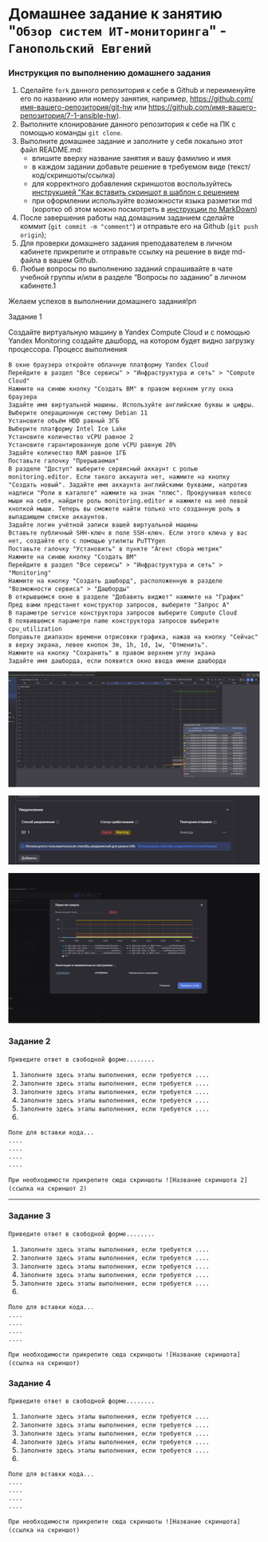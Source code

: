 # Домашнее задание к занятию "`Обзор систем ИТ-мониторинга`" - `Ганопольский Евгений`


### Инструкция по выполнению домашнего задания

   1. Сделайте `fork` данного репозитория к себе в Github и переименуйте его по названию или номеру занятия, например, https://github.com/имя-вашего-репозитория/git-hw или  https://github.com/имя-вашего-репозитория/7-1-ansible-hw).
   2. Выполните клонирование данного репозитория к себе на ПК с помощью команды `git clone`.
   3. Выполните домашнее задание и заполните у себя локально этот файл README.md:
      - впишите вверху название занятия и вашу фамилию и имя
      - в каждом задании добавьте решение в требуемом виде (текст/код/скриншоты/ссылка)
      - для корректного добавления скриншотов воспользуйтесь [инструкцией "Как вставить скриншот в шаблон с решением](https://github.com/netology-code/sys-pattern-homework/blob/main/screen-instruction.md)
      - при оформлении используйте возможности языка разметки md (коротко об этом можно посмотреть в [инструкции  по MarkDown](https://github.com/netology-code/sys-pattern-homework/blob/main/md-instruction.md))
   4. После завершения работы над домашним заданием сделайте коммит (`git commit -m "comment"`) и отправьте его на Github (`git push origin`);
   5. Для проверки домашнего задания преподавателем в личном кабинете прикрепите и отправьте ссылку на решение в виде md-файла в вашем Github.
   6. Любые вопросы по выполнению заданий спрашивайте в чате учебной группы и/или в разделе “Вопросы по заданию” в личном кабинете.1
   
Желаем успехов в выполнении домашнего задания!рп
   

Задание 1

Создайте виртуальную машину в Yandex Compute Cloud и с помощью Yandex Monitoring создайте дашборд, на котором будет видно загрузку процессора.
Процесс выполнения

    В окне браузера откройте облачную платформу Yandex Cloud
    Перейдите в раздел "Все сервисы" > "Инфраструктура и сеть" > "Compute Cloud"
    Нажмите на синюю кнопку "Создать ВМ" в правом верхнем углу окна браузера
    Задайте имя виртуальной машины. Используйте английские буквы и цифры.
    Выберите операционную систему Debian 11
    Установите объём HDD равный 3ГБ
    Выберите платформу Intel Ice Lake
    Установите количество vCPU равное 2
    Установите гарантированную долю vCPU равную 20%
    Задайте количество RAM равное 1ГБ
    Поставьте галочку "Прерываемая"
    В разделе "Доступ" выберите сервисный аккаунт с ролью monitoring.editor. Если такого аккаунта нет, нажмите на кнопку "Создать новый". Задайте имя аккаунта английскими буквами, напротив надписи "Роли в каталоге" нажмите на знак "плюс". Прокручивая колесо мыши на себя, найдите роль monitoring.editor и нажмите на неё левой кнопкой мыши. Теперь вы сможете найти только что созданную роль в выпадающем списке аккаунтов.
    Задайте логин учётной записи вашей виртуальной машины
    Вставьте публичный SHH-ключ в поле SSH-ключ. Если этого ключа у вас нет, создайте его с помощью утилиты PuTTYgen
    Поставьте галочку "Установить" в пункте "Агент сбора метрик"
    Нажмите на синюю кнопку "Создать ВМ"
    Перейдите в раздел "Все сервисы" > "Инфраструктура и сеть" > "Monitoring"
    Нажмите на кнопку "Создать дашборд", расположенную в разделе "Возможности сервиса" > "Дашборды"
    В открывшемся окне в разделе "Добавить виджет" нажмите на "График"
    Пред вами предстанет конструктор запросов, выберите "Запрос А"
    В параметре service конструктора запросов выберите Compute Cloud
    В появившемся параметре name конструктора запросов выберите cpu_utilization
    Поправьте диапазон времени отрисовки графика, нажав на кнопку "Сейчас" в верху экрана, левее кнопок 3m, 1h, 1d, 1w, "Отменить".
    Нажмите на кнопку "Сохранить" в правом верхнем углу экрана
    Задайте имя дашборда, если появится окно ввода имени дашборда



![Скрин 1](https://github.com/Tolstevich/ganopolskiy_netology/blob/master/hw-01(monitoring)/img/1.jpg)

![Скрин 2](https://github.com/Tolstevich/ganopolskiy_netology/blob/master/hw-01(monitoring)/img/2.jpg)

![Скрин 3](https://github.com/Tolstevich/ganopolskiy_netology/blob/master/hw-01(monitoring)/img/3.jpg)




### Задание 2

`Приведите ответ в свободной форме........`

1. `Заполните здесь этапы выполнения, если требуется ....`
2. `Заполните здесь этапы выполнения, если требуется ....`
3. `Заполните здесь этапы выполнения, если требуется ....`
4. `Заполните здесь этапы выполнения, если требуется ....`
5. `Заполните здесь этапы выполнения, если требуется ....`
6. 

```
Поле для вставки кода...
....
....
....
....
```

`При необходимости прикрепитe сюда скриншоты
![Название скриншота 2](ссылка на скриншот 2)`


---

### Задание 3

`Приведите ответ в свободной форме........`

1. `Заполните здесь этапы выполнения, если требуется ....`
2. `Заполните здесь этапы выполнения, если требуется ....`
3. `Заполните здесь этапы выполнения, если требуется ....`
4. `Заполните здесь этапы выполнения, если требуется ....`
5. `Заполните здесь этапы выполнения, если требуется ....`
6. 

```
Поле для вставки кода...
....
....
....
....
```

`При необходимости прикрепитe сюда скриншоты
![Название скриншота](ссылка на скриншот)`

### Задание 4

`Приведите ответ в свободной форме........`

1. `Заполните здесь этапы выполнения, если требуется ....`
2. `Заполните здесь этапы выполнения, если требуется ....`
3. `Заполните здесь этапы выполнения, если требуется ....`
4. `Заполните здесь этапы выполнения, если требуется ....`
5. `Заполните здесь этапы выполнения, если требуется ....`
6. 

```
Поле для вставки кода...
....
....
....
....
```

`При необходимости прикрепитe сюда скриншоты
![Название скриншота](ссылка на скриншот)`
